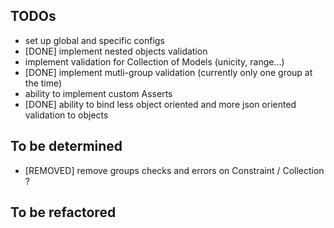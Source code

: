 ## TODOs

- set up global and specific configs
- [DONE] implement nested objects validation
- implement validation for Collection of Models (unicity, range...)
- [DONE] implement mutli-group validation (currently only one group at the time)
- ability to implement custom Asserts
- [DONE] ability to bind less object oriented and more json oriented validation to objects

## To be determined

- [REMOVED] remove groups checks and errors on Constraint / Collection ?

## To be refactored